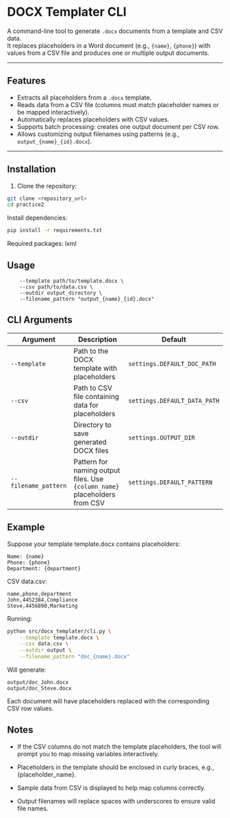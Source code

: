 # DOCX Templater CLI

A command-line tool to generate `.docx` documents from a template and CSV data.  
It replaces placeholders in a Word document (e.g., `{name}`, `{phone}`) with values from a CSV file and produces one or multiple output documents.

---

## Features

- Extracts all placeholders from a `.docx` template.
- Reads data from a CSV file (columns must match placeholder names or be mapped interactively).
- Automatically replaces placeholders with CSV values.
- Supports batch processing: creates one output document per CSV row.
- Allows customizing output filenames using patterns (e.g., `output_{name}_{id}.docx`).

---

## Installation

1. Clone the repository:

```bash
git clone <repository_url>
cd practice2
```
Install dependencies:
```bash
pip install -r requirements.txt
```

Required packages: lxml

## Usage
```bashpython src/docx_templater/cli.py \
    --template path/to/template.docx \
    --csv path/to/data.csv \
    --outdir output_directory \
    --filename_pattern "output_{name}_{id}.docx"
```

## CLI Arguments
| Argument             | Description                                                                | Default                      |
| -------------------- | -------------------------------------------------------------------------- | ---------------------------- |
| `--template`         | Path to the DOCX template with placeholders                                | `settings.DEFAULT_DOC_PATH`  |
| `--csv`              | Path to CSV file containing data for placeholders                          | `settings.DEFAULT_DATA_PATH` |
| `--outdir`           | Directory to save generated DOCX files                                     | `settings.OUTPUT_DIR`        |
| `--filename_pattern` | Pattern for naming output files. Use `{column_name}` placeholders from CSV | `settings.DEFAULT_PATTERN`   |


## Example

Suppose your template template.docx contains placeholders:

```
Name: {name}
Phone: {phone}
Department: {department}
```



CSV data.csv:

```
name,phone,department
John,4452384,Compliance
Steve,4456890,Marketing
```

Running:

```bash
python src/docx_templater/cli.py \
    --template template.docx \
    --csv data.csv \
    --outdir output \
    --filename_pattern "doc_{name}.docx"
```


Will generate:

```
output/doc_John.docx
output/doc_Steve.docx
```


Each document will have placeholders replaced with the corresponding CSV row values.

## Notes

- If the CSV columns do not match the template placeholders, the tool will prompt you to map missing variables interactively.

- Placeholders in the template should be enclosed in curly braces, e.g., {placeholder_name}.

- Sample data from CSV is displayed to help map columns correctly.

- Output filenames will replace spaces with underscores to ensure valid file names.